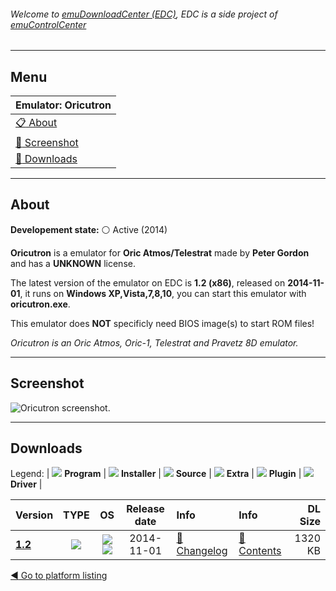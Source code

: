 ###### Welcome to [emuDownloadCenter (EDC)](https://github.com/PhoenixInteractiveNL/emuDownloadCenter/wiki/), EDC is a side project of [emuControlCenter](https://github.com/PhoenixInteractiveNL/emuControlCenter/wiki/)
***
## Menu
| **Emulator: Oricutron** |
|:---------|
| [:clipboard: About](#about) |
| [:sunrise: Screenshot](#screenshot) |
| [:floppy_disk: Downloads](#downloads) |
***
## About
**Developement state:** :white_circle: Active (2014)

**Oricutron** is a emulator for **Oric Atmos/Telestrat** made by **Peter Gordon** and has a **UNKNOWN** license.

The latest version of the emulator on EDC is **1.2 (x86)**, released on **2014-11-01**, it runs on **Windows XP,Vista,7,8,10**, you can start this emulator with **oricutron.exe**.

This emulator does **NOT** specificly need BIOS image(s) to start ROM files!

_Oricutron is an Oric Atmos, Oric-1, Telestrat and Pravetz 8D emulator._
***
## Screenshot
![](https://raw.githubusercontent.com/PhoenixInteractiveNL/emuDownloadCenter/master/hooks/oricutron/emulator_screen_01.jpg "Oricutron screenshot.")
***
## Downloads
Legend:
| ![](https://raw.githubusercontent.com/wiki/PhoenixInteractiveNL/emuDownloadCenter/images_misc/icon_program_24.png) **Program** | 
![](https://raw.githubusercontent.com/wiki/PhoenixInteractiveNL/emuDownloadCenter/images_misc/icon_installer_24.png) **Installer** | 
![](https://raw.githubusercontent.com/wiki/PhoenixInteractiveNL/emuDownloadCenter/images_misc/icon_source_code_24.png) **Source** | 
![](https://raw.githubusercontent.com/wiki/PhoenixInteractiveNL/emuDownloadCenter/images_misc/icon_extra_24.png) **Extra** | 
![](https://raw.githubusercontent.com/wiki/PhoenixInteractiveNL/emuDownloadCenter/images_misc/icon_plugin_24.png) **Plugin** | 
![](https://raw.githubusercontent.com/wiki/PhoenixInteractiveNL/emuDownloadCenter/images_misc/icon_driver_24.png) **Driver** | 


| Version  | TYPE | OS | Release date  | Info       | Info       | DL Size    |
|:---------|:----:|:--:|:-------------:|:-----------|:-----------|-----------:|
| [**1.2**](https://github.com/PhoenixInteractiveNL/edc-repo0004/raw/master/oricutron/1.2.7z) | ![](https://raw.githubusercontent.com/wiki/PhoenixInteractiveNL/emuDownloadCenter/images_misc/icon_program_24.png) | ![](https://raw.githubusercontent.com/wiki/PhoenixInteractiveNL/emuDownloadCenter/images_misc/logo_windows_24.png)![](https://raw.githubusercontent.com/wiki/PhoenixInteractiveNL/emuDownloadCenter/images_misc/icon_32-bit_24.png) | 2014-11-01 | [:page_facing_up: Changelog](https://github.com/PhoenixInteractiveNL/edc-repo0004/blob/master/oricutron/1.2_changelog.txt) | [:mag_right: Contents](https://github.com/PhoenixInteractiveNL/edc-repo0004/blob/master/oricutron/1.2_contents.txt) | 1320 KB |

[:arrow_backward: Go to platform listing](https://github.com/PhoenixInteractiveNL/emuDownloadCenter/wiki/EDC-Platform-List)
